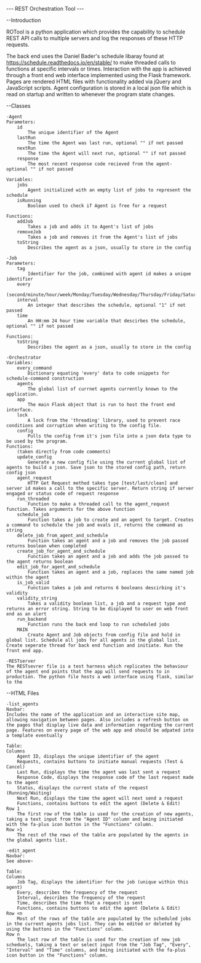 --- REST Orchestration Tool ---

--Introduction

ROTool is a python application which provides the capability to schedule REST API calls to multiple servers and log the responses of these HTTP requests.

The back end uses the Daniel Bader's schedule libaray found at https://schedule.readthedocs.io/en/stable/ to make threaded calls to functions at specific intervals or times. Interaction with the app is achieved through a front end web interface implemented using the Flask framework. Pages are rendered HTML files with functionality added via jQuery and JavaScript scripts. Agent configuration is stored in a local json file which is read on startup and written to whenever the program state changes.

--Classes

    -Agent
    Parameters:
        id
            The unique identifier of the Agent
        lastRun
            The time the Agent was last run, optional "" if not passed
        nextRun
            The time the Agent will next run, optional "" if not passed
        response
            The most recent response code recieved from the agent- optional "" if not passed

    Variables:
        jobs
            Agent initialized with an empty list of jobs to represent the schedule
        isRunning
            Boolean used to check if Agent is free for a request

    Functions:
        addJob
            Takes a job and adds it to Agent's list of jobs
        removeJob
            Takes a job and removes it from the Agent's list of jobs
        toString
            Describes the agent as a json, usually to store in the config

    -Job
    Parameters:
        tag
            Identifier for the job, combined with agent id makes a unique identifier
        every
            (second/minute/hour/week/Monday/Tuesday/Wednesday/Thursday/Friday/Saturday/Sunday)
        interval
            An integer that describes the schedule, optional "1" if not passed
        time
            An HH:mm 24 hour time variable that descirbes the schedule, optional "" if not passed

    Functions:
        toString
            Describes the agent as a json, usually to store in the config

    -Orchestrator
    Variables:
        every_command
            Dictionary equating 'every' data to code snippets for schedule-command construction
        agents
            The global list of currnet agents currently known to the application.
        app
            The main Flask object that is run to host the front end interface.
        lock
            A lock from the 'threading' library, used to prevent race conditions and corruption when writing to the config file.
        config
            Pulls the config from it's json file into a json data type to be used by the program.
    Functions:
        (taken directly from code comments)
        update_config
            Generate a new config file using the current global list of agents to build a json. Save json to the stored config path, return config json
        agent_request
            HTTP Get Request method takes type [test/last/clean] and server id makes a call to the specific server. Return string if server engaged or status code of request response
        run_threaded
            Function to make a threaded call to the agent_request function. Takes arguments for the above function
        schedule_job
            Function takes a job to create and an agent to target. Creates a command to schedule the job and evals it, returns the command as string
        delete_job_from_agent_and_schedule
            Function takes an agent and a job and removes the job passed returns boolean when completed
        create_job_for_agent_and_schedule
            Function takes an agent and a job and adds the job passed to the agent returns boolean
        edit_job_for_agent_and_schedule
            Function takes an agent and a job, replaces the same named job within the agent
        is_job_valid
            Function takes a job and returns 6 booleans descirbing it's validity
        validity_string
            Takes a validity boolean list, a job and a request type and returns an error string. String to be displayed to user on web front end as an alert
        run_backend
            Function runs the back end loop to run scheduled jobs
        MAIN
            Create Agent and Job objects from config file and hold in global list. Schedule all jobs for all agents in the global list. Create seperate thread for back end function and initiate. Run the front end app.

    -RESTserver
    The RESTsevrer file is a test harness which replicates the behaviour of the agent end points that the app will send requests to in production. The python file hosts a web interface using flask, similar to the

--HTML Files

    -list_agents
    Navbar:
    Includes the name of the application and an interactive site map, allowing navigation between pages. Also includes a refresh button on the pages that display live data and information regarding the current page. Features on every page of the web app and should be adpated into a template eventually

    Table:
    Columns
        Agent ID, displays the unique identifier of the agent
        Requests, contains buttons to initiate manual requests (Test & Cancel)
        Last Run, displays the time the agent was last sent a request
        Response Code, displays the response code of the last request made to the agent
        Status, displays the current state of the request (Running/Waiting)
        Next Run, displays the time the agent will next send a request
        Functions, contains buttons to edit the agent (Delete & Edit)
    Row 1
        The first row of the table is used for the creation of new agents, taking a text input from the "Agent ID" column and being initiated with the fa-plus icon button in the "Functions" column.
    Row >1
        The rest of the rows of the table are populated by the agents in the global agents list.

    -edit_agent
    Navbar:
    See above~

    Table:
    Columns
        Job Tag, displays the identifier for the job (unique within this agent)
        Every, describes the frequency of the request
        Interval, describes the frequency of the request
        Time, describes the time that a request is sent
        Functions, contains buttons to edit the agent (Delete & Edit)
    Row <n
        Most of the rows of the table are populated by the scheduled jobs in the current agents jobs list. They can be edited or deleted by using the buttons in the "Functions" column.
    Row n
        The last row of the table is used for the creation of new job scheduels, taking a text or select input from the "Job Tag", "Every", "Interval" and "Time" columns, and being initiated with the fa-plus icon button in the "Functions" column.
